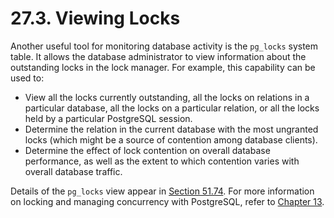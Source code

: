 # 27.3. Viewing Locks

Another useful tool for monitoring database activity is the `pg_locks` system table. It allows the database administrator to view information about the outstanding locks in the lock manager. For example, this capability can be used to:

* View all the locks currently outstanding, all the locks on relations in a particular database, all the locks on a particular relation, or all the locks held by a particular PostgreSQL session.
* Determine the relation in the current database with the most ungranted locks \(which might be a source of contention among database clients\).
* Determine the effect of lock contention on overall database performance, as well as the extent to which contention varies with overall database traffic.

Details of the `pg_locks` view appear in [Section 51.74](https://www.postgresql.org/docs/12/view-pg-locks.html). For more information on locking and managing concurrency with PostgreSQL, refer to [Chapter 13](https://www.postgresql.org/docs/12/mvcc.html).

